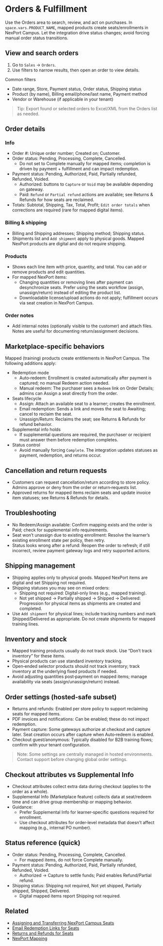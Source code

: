 # Orders & Fulfillment

Use the Orders area to search, review, and act on purchases. In <code class="expression">space.vars.PRODUCT_NAME</code>, mapped products create seats/enrollments in NexPort Campus. Let the integration drive status changes; avoid forcing manual order status transitions.

## View and search orders
1) Go to `Sales` → `Orders`.
2) Use filters to narrow results, then open an order to view details.

Common filters
- Date range, Store, Payment status, Order status, Shipping status
- Product (by name), Billing email/phone/last name, Payment method
- Vendor or Warehouse (if applicable in your tenant)

> Tip: Export found or selected orders to Excel/XML from the Orders list as needed.

## Order details

### Info
- Order #: Unique order number; Created on; Customer.
- Order status: Pending, Processing, Complete, Cancelled.
  - Do not set to Complete manually for mapped items; completion is driven by payment + fulfillment and can impact redemption.
- Payment status: Pending, Authorized, Paid, Partially refunded, Refunded, Voided.
  - Authorized: buttons to `Capture` or `Void` may be available depending on gateway.
  - Paid: `Refund` or `Partial refund` actions are available; see Returns & Refunds for how seats are reclaimed.
- Totals: Subtotal, Shipping, Tax, Total, Profit; `Edit order totals` when corrections are required (rare for mapped digital items).

### Billing & shipping
- Billing and Shipping addresses; Shipping method; Shipping status.
- Shipments list and `Add shipment` apply to physical goods. Mapped NexPort products are digital and do not require shipping.

### Products
- Shows each line item with price, quantity, and total. You can add or remove products and edit quantities.
- For mapped NexPort items:
  - Changing quantities or removing lines after payment can desynchronize seats. Prefer using the seats workflow (assign, unassign/return) instead of editing the product list.
  - Downloadable license/upload actions do not apply; fulfillment occurs via seat creation in NexPort Campus.

### Order notes
- Add internal notes (optionally visible to the customer) and attach files. Notes are useful for documenting return/assignment decisions.

## Marketplace‑specific behaviors

Mapped (training) products create entitlements in NexPort Campus. The following additions apply:

- Redemption mode
  - Auto‑redeem: Enrollment is created automatically after payment is captured; no manual Redeem action needed.
  - Manual redeem: The purchaser sees a `Redeem` link on Order Details; admins can Assign a seat directly from the order.
- Seats lifecycle
  - Assign: Attach an available seat to a learner; creates the enrollment.
  - Email redemption: Sends a link and moves the seat to Awaiting; cancel to reclaim the seat.
  - Unassign/Return: Reclaims the seat; see Returns & Refunds for refund behavior.
- Supplemental info holds
  - If supplemental questions are required, the purchaser or recipient must answer them before redemption completes.
- Status control
  - Avoid manually forcing `Complete`. The integration updates statuses as payment, redemption, and returns occur.

## Cancellation and return requests
- Customers can request cancellation/return according to store policy. Admins approve or deny from the order or return‑requests list.
- Approved returns for mapped items reclaim seats and update invoice item statuses; see Returns & Refunds for details.

## Troubleshooting
- No Redeem/Assign available: Confirm mapping exists and the order is Paid; check for supplemental info requirements.
- Seat won’t unassign due to existing enrollment: Resolve the learner’s existing enrollment state per policy, then retry.
- Status looks wrong after a refund: Reopen the order to refresh; if still incorrect, review payment gateway logs and retry supported actions.

## Shipping management
- Shipping applies only to physical goods. Mapped NexPort items are digital and set Shipping not required.
- Shipping statuses you may see on mixed orders:
  - Shipping not required: Digital-only lines (e.g., mapped training).
  - Not yet shipped → Partially shipped → Shipped → Delivered: Progression for physical items as shipments are created and completed.
- Use `Add shipment` for physical lines; include tracking numbers and mark Shipped/Delivered as appropriate. Do not create shipments for mapped training lines.

## Inventory and stock
- Mapped training products usually do not track stock. Use “Don’t track inventory” for these items.
- Physical products can use standard inventory tracking.
- Open‑ended selector products should not track inventory; track inventory at the underlying fixed products if needed.
- Avoid adjusting quantities post‑payment on mapped items; manage availability via seats (assign/unassign/return) instead.

## Order settings (hosted‑safe subset)
- Returns and refunds: Enabled per store policy to support reclaiming seats for mapped items.
- PDF invoices and notifications: Can be enabled; these do not impact redemption.
- Payment capture: Some gateways authorize at checkout and capture later. Seat creation occurs after capture when Auto‑redeem is enabled.
- Checkout guest/anonymous: Typically disabled for B2B training flows; confirm with your tenant configuration.
> Note: Some settings are centrally managed in hosted environments. Contact support before changing global order settings.

## Checkout attributes vs Supplemental Info
- Checkout attributes collect extra data during checkout (applies to the order as a whole).
- Supplemental Info (Marketplace feature) collects data at seat/redeem time and can drive group membership or mapping behavior.
- Guidance:
  - Prefer Supplemental Info for learner‑specific questions required for enrollment.
  - Use checkout attributes for order‑level metadata that doesn’t affect mapping (e.g., internal PO number).

## Status reference (quick)
- Order status: Pending, Processing, Complete, Cancelled.
  - For mapped items, do not force Complete manually.
- Payment status: Pending, Authorized, Paid, Partially refunded, Refunded, Voided.
  - Authorized → Capture to settle funds; Paid enables Refund/Partial refund.
- Shipping status: Shipping not required, Not yet shipped, Partially shipped, Shipped, Delivered.
  - Digital mapped items report Shipping not required.

## Related
- [Assigning and Transferring NexPort Campus Seats](assigning-and-transferring-seats/README.md)
- [Email Redemption Links for Seats](email-redemption-links-for-seats.md)
- [Returns and Refunds for Seats](returns-and-refunds-for-seats.md)
- [NexPort Mapping](nexport-mapping.md)
